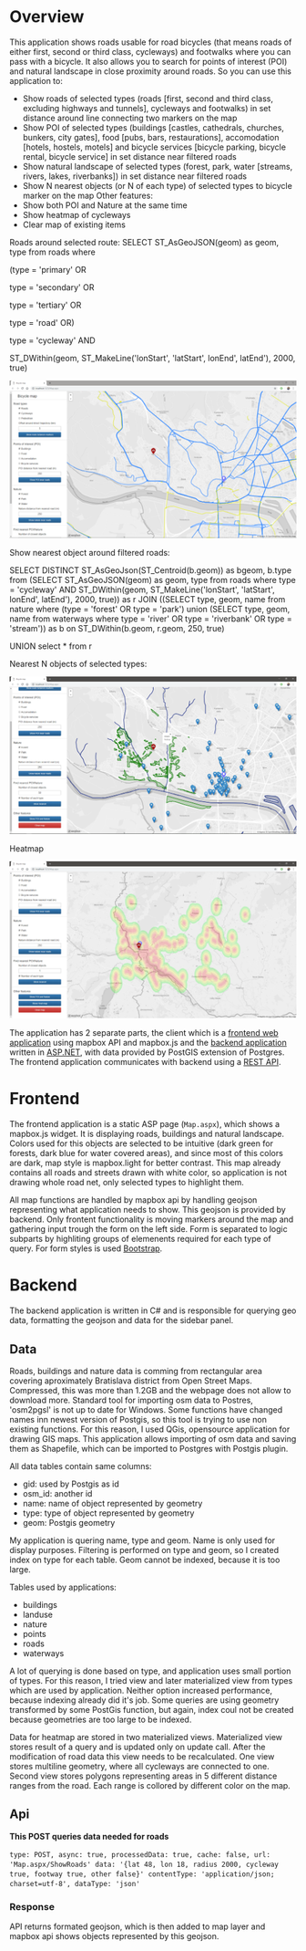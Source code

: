 # Overview

This application shows roads usable for road bicycles (that means roads of either first, second or third class, cycleways) and footwalks where you can pass with a bicycle. It also allows you to search for points of interest (POI) and natural landscape in close proximity around roads. So you can use this application to:

- Show roads of selected types (roads [first, second and third class, excluding highways and tunnels], cycleways and footwalks) in set distance around line connecting two markers on the map
- Show POI of selected types (buildings [castles, cathedrals, churches, bunkers, city gates], food [pubs, bars, restaurations], accomodation [hotels, hostels, motels] and bicycle services [bicycle parking, bicycle rental, bicycle service] in set distance near filtered roads
- Show natural landscape of selected types (forest, park, water [streams, rivers, lakes, riverbanks]) in set distance near filtered roads
- Show N nearest objects (or N of each type) of selected types to bicycle marker on the map
Other features:
- Show both POI and Nature at the same time
- Show heatmap of cycleways
- Clear map of existing items

Roads around selected route:
SELECT ST_AsGeoJSON(geom) as geom, type from roads where

(type = 'primary' OR

type = 'secondary' OR

type = 'tertiary' OR

type = 'road' OR)

type = 'cycleway' AND

ST_DWithin(geom, ST_MakeLine('lonStart', 'latStart', lonEnd', latEnd'), 2000, true)


![Screenshot](screenshot-roads.png)

Show nearest object around filtered roads:
<!-- roads then nearby objects -->
SELECT DISTINCT ST_AsGeoJson(ST_Centroid(b.geom)) as bgeom, b.type from
(SELECT ST_AsGeoJSON(geom) as geom, type from roads where
type = 'cycleway' AND
ST_DWithin(geom, ST_MakeLine('lonStart', 'latStart', lonEnd', latEnd'), 2000, true)) as r
JOIN
((SELECT type, geom, name from nature where
(type = 'forest' OR
type = 'park')
union
(SELECT type, geom, name from waterways where
type = 'river' OR
type = 'riverbank' OR
type = 'stream')) as b
on ST_DWithin(b.geom, r.geom, 250, true)
<!-- select roads again to show them on the map -->
UNION
select * from r

Nearest N objects of selected types:


![Screenshot](screenshot-nearestPOI.png)

Heatmap

![Screenshot](screenshot-heatmap.png)

The application has 2 separate parts, the client which is a [frontend web application](#frontend) using mapbox API and mapbox.js and the [backend application](#backend) written in [ASP.NET](https://www.asp.net/), with data provided by PostGIS extension of Postgres. The frontend application communicates with backend using a [REST API](#api).

# Frontend

The frontend application is a static ASP page (`Map.aspx`), which shows a mapbox.js widget. It is displaying roads, buildings and natural landscape. Colors used for this objects are selected to be intuitive (dark green for forests, dark blue for water covered areas), and since most of this colors are dark, map style is mapbox.light for better contrast. This map already contains all roads and streets drawn with white color, so application is not drawing whole road net, only selected types to highlight them.

All map functions are handled by mapbox api by handling geojson representing what application needs to show. This geojson is provided by backend. Only frontent functionality is moving markers around the map and gathering input trough the form on the left side. Form is separated to logic subparts by highliting groups of elemenents required for each type of query. For form styles is used [Bootstrap](https://getbootstrap.com/).

# Backend

The backend application is written in C# and is responsible for querying geo data, formatting the geojson and data for the sidebar panel.

## Data

Roads, buildings and nature data is comming from rectangular area covering aproximately Bratislava district from Open Street Maps. Compressed, this was more than 1.2GB and the webpage does not allow to download more. Standard tool for importing osm data to Postres, 'osm2pgsl' is not up to date for Windows. Some functions have changed names inn newest version of Postgis, so this tool is trying to use non existing functions. For this reason, I used QGis, opensource application for drawing GIS maps. This application allows importing of osm data and saving them as Shapefile, which can be imported to Postgres with Postgis plugin.

All data tables contain same columns: 
  - gid: used by Postgis as id
  - osm_id: another id
  - name: name of object represented by geometry
  - type: type of object represented by geometry
  - geom: Postgis geometry

My application is quering name, type and geom. Name is only used for display purposes. Filtering is performed on type and geom, so I created index on type for each table. Geom cannot be indexed, because it is too large.

Tables used by applications:
  - buildings
  - landuse
  - nature
  - points
  - roads
  - waterways
  
A lot of querying is done based on type, and application uses small portion of types. For this reason, I tried view and later materialized view from types which are used by application. Neither option increased performance, because indexing already did it's job. Some queries are using geometry transformed by some PostGis function, but again, index coul not be created because geometries are too large to be indexed.

Data for heatmap are stored in two materialized views. Materialized view stores result of a query and is updated only on update call. After the modification of road data this view needs to be recalculated. One view stores multiline geometry, where all cycleways are connected to one. Second view stores polygons representing areas in 5 different distance ranges from the road. Each range is collored by different color on the map.

## Api

**This POST queries data needed for roads**

`type: POST,
async: true,
processedData: true,
cache: false,
url: 'Map.aspx/ShowRoads'
data: '{lat 48, lon 18, radius 2000, cycleway true, footway true, other false}'
contentType: 'application/json; charset=utf-8',
dataType: 'json'`

### Response

API returns formated geojson, which is then added to map layer and mapbox api shows objects represented by this geojson.
